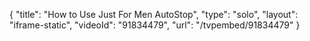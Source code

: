 {
    "title": "How to Use Just For Men AutoStop",
    "type": "solo",
    "layout": "iframe-static",
    "videoId": "91834479",
    "url": "\/tvpembed\/91834479"
}